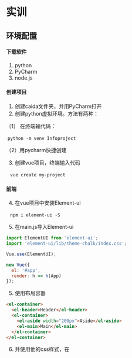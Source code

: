 # 实训

## 环境配置

#### 下载软件

1. python
2. PyCharm
3. node.js

#### 创建项目

1. 创建caida文件夹，并用PyCharm打开
2. 创建python虚拟环境。方法有两种：

（1） 在终端输代码：

​	`` python -m venv Infoproject ``

（2）用pycharm快捷创建

3. 创建vue项目，终端输入代码

​	`` vue create my-project``

#### 前端

4. 在vue项目中安装Element-ui

​	`` npm i element-ui -S``

5. 在main.js导入Element-ui

```js
import ElementUI from 'element-ui';
import 'element-ui/lib/theme-chalk/index.css';

Vue.use(ElementUI);

new Vue({
  el: '#app',
  render: h => h(App)
});
```

5. 使用布局容器

```html
<el-container>
  <el-header>Header</el-header>
  <el-container>
    <el-aside width="200px">Aside</el-aside>
    <el-main>Main</el-main>
  </el-container>
</el-container> 
```

6. 并使用他的css样式，在<style>标签中

```css
.el-header, .el-footer {
    background-color: #B3C0D1;
    color: #333;
    text-align: center;
    line-height: 5vh;
  }

  .el-aside {
    background-color: #D3DCE6;
    color: #333;
    text-align: center;
    line-height: 200px;
  }

  .el-main {
    background-color: #E9EEF3;
    color: #333;
    text-align: center;
    height: 95vh;
  }

  body > .el-container {
    margin-bottom: 40px;
  }

  .el-container:nth-child(5) .el-aside,
  .el-container:nth-child(6) .el-aside {
    line-height: 260px;
  }

  .el-container:nth-child(7) .el-aside {
    line-height: 320px;
  }
```

7. 引入NavMenu 导航菜单。在components中创建SideNav.vue

```html
<el-row class="tac">
    <el-menu
      default-active="2"
      class="el-menu-vertical-demo"
      @open="handleOpen"
      @close="handleClose">
      <el-submenu index="1">
        <template slot="title">
          <i class="el-icon-location"></i>
          <span>城市</span>
        </template>
        <el-menu-item-group>
          <template slot="title">超一线城市</template>
          <el-menu-item index="1-1">北京</el-menu-item>
          <el-menu-item index="1-2">杭州</el-menu-item>
        </el-menu-item-group>
        <el-menu-item-group title="一线城市">
          <el-menu-item index="1-3">深圳</el-menu-item>
          <el-menu-item index="1-4">上海</el-menu-item>
        </el-menu-item-group>

      </el-submenu>
      <el-menu-item index="2">
        <i class="el-icon-menu"></i>
        <span slot="title">岗位信息</span>
      </el-menu-item>
      <el-menu-item index="4">
        <i class="el-icon-setting"></i>
        <span slot="title">薪资</span>
      </el-menu-item>
    </el-menu>
</el-row>
<script>
  export default {
    methods: {
      handleOpen(key, keyPath) {
        console.log(key, keyPath);
      },
      handleClose(key, keyPath) {
        console.log(key, keyPath);
      }
    }
  }
</script>
```

然后再APP.vue中引入创建的组件

```js
<script>
import SideNav from "@/components/SideNav.vue";

export default {
  components:{
    SideNav
}
}
</script>
```

在需要使用组件的地方<SideNav></SideNav>即可使用

8. 在views中创建javatest.vue，关联点击显示内容（router-link和router-view）

javatest.vue

```vue
<template>
    <el-table
      :data="tableData"
      style="width: 100%">
      <el-table-column
        prop="date"
        label="日期"
        width="180">
      </el-table-column>
      <el-table-column
        prop="name"
        label="姓名"
        width="180">
      </el-table-column>
      <el-table-column
        prop="address"
        label="地址">
      </el-table-column>
    </el-table>
  </template>

  <script>
    export default {
      data() {
        return {
          tableData: [{
            date: '2016-05-02',
            name: '王小虎',
            address: '上海市普陀区金沙江路 1518 弄'
          }, {
            date: '2016-05-04',
            name: '王小虎',
            address: '上海市普陀区金沙江路 1517 弄'
          }, {
            date: '2016-05-01',
            name: '王小虎',
            address: '上海市普陀区金沙江路 1519 弄'
          }, {
            date: '2016-05-03',
            name: '王小虎',
            address: '上海市普陀区金沙江路 1516 弄'
          }]
        }
      }
    }
  </script>
```

配置router中index.js

先导入javatest.vue

​	`` import javatest from "@/views/javatest.vue"``

在const routes中注册javatest组件

```vue
{
  path: '/javatest',
  name: 'javatest',
  component: javatest
},
```

修改main.js中的内容

```js
import Vue from 'vue'
import App from './App.vue'
import router from './router'

import ElementUI from 'element-ui';
import 'element-ui/lib/theme-chalk/index.css';

Vue.use(ElementUI);

Vue.config.productionTip = false

new Vue({
  router,
  render: h => h(App)
}).$mount('#app')
```

SideNav.vue中的<el-menu-item>标签中添加<router-link>

`` <router-link to="/javatest">北京</router-link>``

App.vue中的<el-main>标签中添加<router-view>

`` <router-view/>``

#### 后端

9. 到虚拟环境目录安装Flask

​	``pip install Flask``

10. 创建后端目录my-server，创建index.py

```python
from flask import Flask,jsonify

app = Flask(__name__)

app.config['JSON_AS_ASCII'] = False

datas = {
            "date": '2016-05-02',
            "name": '王小虎',
            "address": '上海市普陀区金沙江路 1518 弄'
          }, {
            "date": '2016-05-04',
            "name": '王小虎',
            "address": '上海市普陀区金沙江路 1517 弄'
          }, {
            "date": '2016-05-01',
            "name": '王小虎',
            "address": '上海市普陀区金沙江路 1519 弄'
          }, {
            "date": '2016-05-03',
            "name": '王小虎',
            "address": '上海市普陀区金沙江路 1516 弄'
          }
@app.route("/api")
def api():
    return jsonify(datas)

app.run()
```

11. 联通前后端

javatest.vue中的<script>

```js
export default {

  mounted() {
    fetch("/api").then((res)=>function(){
      return res.json()
    }).then((data)=>function (){
      this.tableData = data
    })
    },
  data() {
    return {
      tableData: []
    }
  }
}
```

vue.config.js中更改跨域

```js
const { defineConfig } = require('@vue/cli-service')
module.exports = defineConfig({
  transpileDependencies: true,

  devServer: {
      proxy: {
        "/api": {
          target: 'http://127.0.0.1:5000',
          changeOrigin: true, // 跨域访问设置，true代表跨域
          ws: true,
          'secure': false, // false为http访问，true为https访问
        },
      }
    }

})
```

## 爬虫爬取数据到数据库

12. 创建数据库crawling

字符集utf8mb4

字段：职位名称、地点、学历、工作经验、技术栈、薪资

​	id int 11 key

​	job var 100

​	city var 50

​	education tinyint 

​	workage tinyint

​	skill var 255

​	salary int 11	

13. Scrapy

安装：pip install scrapy

根目录下创建myCrawling：scrapy startproject  myCrawling 

进入myCrawling项目目录： cd myCrawling

创建爬虫程序：scrapy genspider zhaopin zhaopin.com

生成了文件zhaopin.py：

```py
import scrapy


class ZhaopinSpider(scrapy.Spider):
    name = 'zhaopin'
    allowed_domains = ['zhaopin.com']
    start_urls = ['https://zhaopin.com/']

    def parse(self, response):
        pass
```

运行这个爬虫程序：scrapy crawl zhaopin

14. 关闭爬虫协议，编写爬取代码

setting.py中注释掉 ``ROBOTSTXT_OBEY = True``这行代码

爬取代码zhaopin.py：

```python
import scrapy
from scrapy import Selector,Request
from myCrawling.items import MycrawlingItem

class ZhaopinSpider(scrapy.Spider):
    name = "zhaopin"
    allowed_domains = ["zhaopin.com"]
    start_urls = ["https://sou.zhaopin.com/?jl=530&kw=java&p=1"]
    def start_requests(self):
        for i in range(1,21):
            yield Request(url=f'https://sou.zhaopin.com/?jl=576&kw=java&p={i}')


    def parse(self, response):
        sel=Selector(response)
        lists=sel.css("#positionList-hook > div > div.joblist-box__item.clearfix")
        for item in lists:
            mydata=MycrawlingItem()
            mydata["job"]=item.css("div.iteminfo__line.iteminfo__line1 > div.iteminfo__line1__jobname > span::attr(title)").extract_first()
            mydata["city"]=item.css("div.iteminfo__line.iteminfo__line2 > div.iteminfo__line2__jobdesc > ul > li:nth-child(1)::text").extract_first()
            mydata["workage"]=item.css("div.iteminfo__line.iteminfo__line2 > div.iteminfo__line2__jobdesc > ul > li:nth-child(2)::text").extract_first()
            mydata["education"]=item.css("div.iteminfo__line.iteminfo__line2 > div.iteminfo__line2__jobdesc > ul > li:nth-child(3)::text").extract_first()
            mydata["skill"]=item.css("div.iteminfo__line.iteminfo__line3 > div.iteminfo__line3__welfare div::text").extract()
            mydata["salary"]=item.css("div.iteminfo__line.iteminfo__line2 > div.iteminfo__line2__jobdesc > p::text").extract_first()

            yield mydata
```

15. 连接数据库，并将爬取数据处理，写入数据库

安装pymysql：pip install pymysql

在pipelines.py配置连接，处理爬取的数据，写入数据库

```py
from itemadapter import ItemAdapter
import pymysql
import re

# Connect to the database
class MycrawlingPipeline:
    def open_spider(self, spider):
        self.connection = pymysql.connect(host='localhost',
                                     user='root',
                                     password='123456',
                                     database='crawling',
                                     cursorclass=pymysql.cursors.DictCursor)
        self.cursor=self.connection.cursor()
    def close_spider(self, spider):
        self.connection.commit()
        self.connection.close()


    def process_item(self, item, spider):
        # 工作
        item["job"]=re.findall("\w+",item.get("job",""))[0]
        # 城市
        item["city"] = re.findall("\w+", item.get("city"))[0]
        # 工作经验
        result = re.findall("\d+\.{0,1}\d*", item["workage"])
        item["workage"]=(float(result[0])+float(result[1]))/2 if len(result)>0 else 0
        #  学历
        eduType = {"大专": 1, "本科": 2, "硕士": 3, "博士": 4}
        item["education"] = eduType.get(item["education"]) or "其他"
        # 技术
        item["skill"] = ",".join(item["skill"])
        # 薪资
        salaryType = re.findall("(千|万)", item["salary"])
        if (len(salaryType)>0):
            gap = re.findall("\w+\.{0,1}\w*", item["salary"])

            unit1 = float(gap[0].split("千")[0]) * 1000 if len(re.findall("千", gap[0])) > 0 else float(
                gap[0].split("万")[0]) * 10000

            unit2 = float(gap[1].split("千")[0]) * 1000 if len(re.findall("千", gap[1])) > 0 else float(
                gap[1].split("万")[0]) * 10000

            item["salary"] = (unit1 + unit2) / 2
        else:
            item["salary"]=0
        print(item)

        sql = "INSERT INTO `crawling` (`job`, `city`,`workage`,`skill`,`education`,`salary`) VALUES (%s, %s,%s, %s,%s, %s)"
        self.cursor.execute(sql, (
        item["job"], item["city"], item["workage"], item["skill"], item["education"], item["salary"]))
        return item
```

16. 运行爬虫程序

先在setting.py中将下列代码取消注释

```py
ITEM_PIPELINES = {
   'myCrawling.pipelines.MycrawlingPipeline': 300,
}
```

然后在终端，进入myCrawling，运行`` scrapy crawl zhaopin``

运行成功后，在终端查看爬取是否成功，并打开navicat查看是否存入数据库

17. 配置后端读取数据库，返回api接口

index.py文件内容

```py
# 导包
from flask import Flask,jsonify
import pymysql
# 配置连接数据库，取出爬取数据
app = Flask(__name__)
connection = pymysql.connect(host='localhost',
                                     user='root',
                                     password='123456',
                                     database='crawling',
                                     cursorclass=pymysql.cursors.DictCursor)
cursor=connection.cursor()

sql="select * from crawling"
cursor.execute(sql)
result=cursor.fetchall()
app = Flask(__name__)

# 配置编码格式
app.config['JSON_AS_ASCII'] = False

# 后端接口
@app.route("/api")
def api():
    return jsonify(result)

app.run()
```

运行后端程序，查看是否可以返回json数据

18. 修改前端页面javatest.vue

```vue
<el-table-column
  prop="job"
  label="岗位"
  width="180">
</el-table-column>
<el-table-column
  prop="city"
  label="城市"
  width="180">
</el-table-column>
<el-table-column
  prop="education"
  label="学历">
</el-table-column>
<el-table-column
  prop="workage"
  label="经验">
</el-table-column>
<el-table-column
  prop="skill"
  label="技能">
</el-table-column>
<el-table-column
  prop="salary"
  label="薪酬">
</el-table-column>
```

打开前后端，查看前端页面是否正确显示

## Echarts数据可视化

19. 进入my-project目录，安装Echarts

`` npm install echarts``

20. 在view目录，创建可视化组件java_visible.vue

以下为测试内容

```vue
<template>
<div id="main">

</div>
</template>

<script>
import * as echarts from 'echarts';
export default {
  mounted() {
    var myChart = echarts.init(document.getElementById('main'));
// 绘制图表
myChart.setOption({
  title: {
    text: 'ECharts 入门示例'
  },
  tooltip: {},
  xAxis: {
    data: ['衬衫', '羊毛衫', '雪纺衫', '裤子', '高跟鞋', '袜子']
  },
  yAxis: {},
  series: [
    {
      name: '销量',
      type: 'bar',
      data: [5, 20, 36, 10, 10, 20]
    }
  ]
});
  },
  name: "java_visible"
}
</script>

<style scoped>
#main {
  width: 400px;
  height: 300px;
}
</style>
```

然后在index.js注册组件，必须要在此文件中import

```
{
  path: '/java_visible',
  name: 'java_visible',
  component: java_visible
},
```

然后在SideNav.vue中设置路由到指定位置

`` <router-link to="/java_visible">Java岗位信息可视化</router-link>``

运行看看是否成功，接下来正式开始编写数据可视化页面view_skill.vue

```vue
<template>
 <div id="main">
   数据可视化
 </div>

</template>

<script>
import * as echarts from 'echarts';
 // 基于准备好的 document，初始化echarts实例

export default {
  mounted() {
    var myChart = echarts.init(document.getElementById('main'));
    fetch("/view_skill").then((res)=>{
      return res.json()
    }).then((data)=>{
      // 绘制图表
    myChart.setOption({
      title: {
        text: 'java技能排行榜'
      },
      tooltip: {},
      xAxis: {
        data: data[0]
      },
      yAxis: {},
      series: [
        {
          name: '技能排行',
          type: 'bar',
          data: data[1]
        }
      ]
    });

    })

  },
  name: "view_skill"
}
</script>

<style scoped>
#main{
  width:100%;height:400px;
}
</style>
```

 然后在index.js注册组件，必须要在此文件中import

```js
{
  path: '/view_skill',
  name: 'view_skill',
  component: view_skill
},
```

然后在SideNav.vue中设置路由到指定位置

`` <router-link to="/view_skill">Java岗位信息可视化</router-link>``

在view_skill.vue中的数据需要后端（index.py）从数据库中取出数据并进行处理

```py
@app.route("/view_skill")
def view_skill():
    # 把所有的skill的数据取出来
    cursor = connection.cursor()
    sql = "select skill from crawling"
    cursor.execute(sql)
    result = cursor.fetchall()
    print(result)

    # 1. 先把字典格式转成列表形式
    a=[item.get('skill') for item in result]
    print(a)
    b=[item.split(",") for item in a]
    print(b)
    c=[]
    for item in b:
       c+=item
    print(c)
    result=Counter(c)
    result=result.most_common()[:10]
    skillname=[item[0] for item in result]
    skilldata=[item[1] for item in result]
    return jsonify([skillname,skilldata])
```

如果后端遇到了500，尝试彻底关闭python进程，或者关闭所有端口为5000的进程

如果遇到了404，可以在vue.config.js中配置跨域

```js
devServer: {
    proxy: {
      "/view_skill": {
        target: 'http://127.0.0.1:5000',
        changeOrigin: true, // 跨域访问设置，true代表跨域
        ws: true,
        'secure': false, // false为http访问，true为https访问
      },
```

21. python的爬取、展示、可视化同java的

